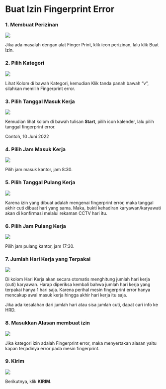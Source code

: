 # Buat Izin Fingerprint Error

### 1. Membuat Perizinan&#x20;

![](<../.gitbook/assets/Untitled design (6).png>)

Jika ada masalah dengan alat Finger Print, klik icon perizinan, lalu klik Buat Izin.



### 2. Pilih Kategori

![](<../.gitbook/assets/image (9).png>)

Lihat Kolom di bawah Kategori, kemudian Klik tanda panah bawah “v”, silahkan memilih Fingerprint error.

### 3. Pilih Tanggal Masuk Kerja

![](<../.gitbook/assets/image (28).png>)

Kemudian lihat kolom di bawah tulisan **Start**, pilih icon kalender, lalu pilih tanggal fingerprint error.

Contoh, 10 Juni 2022

### 4. Pilih Jam Masuk Kerja&#x20;

![](<../.gitbook/assets/image (8).png>)

Pilih jam masuk kantor, jam 8:30.

### 5. Pilih Tanggal Pulang Kerja

![](<../.gitbook/assets/image (22).png>)

Karena izin yang dibuat adalah mengenai fingerprint error, maka tanggal akhir cuti dibuat hari yang sama. Maka, bukti kehadiran karyawan/karyawati akan di konfirmasi melalui rekaman CCTV hari itu.

### 6. Pilih Jam Pulang Kerja

![](<../.gitbook/assets/image (12).png>)

Pilih jam pulang kantor, jam 17:30.



### 7. Jumlah Hari Kerja yang Terpakai

![](<../.gitbook/assets/image (14).png>)

Di kolom Hari Kerja akan secara otomatis menghitung jumlah hari kerja (cuti) karyawan. Harap diperiksa kembali bahwa jumlah hari kerja yang terpakai hanya 1 hari saja. Karena perihal mesin fingerprint error hanya mencakup awal masuk kerja hingga akhir hari kerja itu saja.

Jika ada kesalahan dari jumlah hari atau sisa jumlah cuti, dapat cari info ke HRD.

### **8**. Masukkan Alasan membuat izin

![](<../.gitbook/assets/image (38).png>)

Jika kategori izin adalah Fingerprint error, maka menyertakan alasan yaitu kapan terjadinya error pada mesin fingerprint.

### **9. Kirim**

![](<../.gitbook/assets/image (27).png>)

Berikutnya, klik **KIRIM.**
